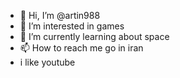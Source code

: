 - 👋 Hi, I’m @artin988
- 👀 I’m interested in games
- 🌱 I’m currently learning about space 
- 📫 How to reach me go in iran 
- i like youtube
<!I don't like the color pink that much 
artin988/artin988 is a ✨ special ✨ repository because its `README.md` (this file) appears on your GitHub profile.
You can click the Preview link to take a look at your changes

